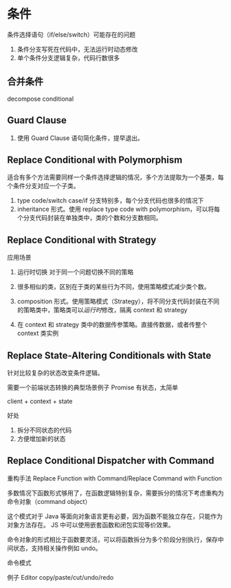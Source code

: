 # 条件

条件选择语句（if/else/switch）可能存在的问题

1. 条件分支写死在代码中，无法运行时动态修改
1. 单个条件分支逻辑复杂，代码行数很多

## 合并条件

decompose conditional

## Guard Clause

1. 使用 Guard Clause 语句简化条件，提早退出。

## Replace Conditional with Polymorphism

适合有多个方法需要同样一个条件选择逻辑的情况，多个方法提取为一个基类，每个条件分支对应一个子类。

1. type code/switch case/if 分支特别多，每个分支代码也很多的情况下
1. inheritance 形式。使用 replace type code with polymorphism，可以将每个分支代码封装在单独类中，类的个数和分支数相同。

## Replace Conditional with Strategy

应用场景

1. 运行时切换 对于同一个问题切换不同的策略
1. 很多相似的类，区别在于类的某些行为不同，使用策略模式减少类个数。

1. composition 形式。使用策略模式（Strategy），将不同分支代码封装在不同的策略类中，策略类可以*运行时*修改，隔离 context 和 strategy
1. 在 context 和 strategy 类中的数据传参策略。直接传数据，或者传整个 context 类实例

## Replace State-Altering Conditionals with State

针对比较复杂的状态改变条件逻辑。

需要一个前端状态转换的典型场景例子 Promise 有状态，太简单

client + context + state

好处

1. 拆分不同状态的代码
1. 方便增加新的状态

## Replace Conditional Dispatcher with Command

重构手法
Replace Function with Command/Replace Command with Function

多数情况下函数形式够用了，在函数逻辑特别复杂，需要拆分的情况下考虑重构为命令对象（command object）

这个模式对于 Java 等面向对象语言更有必要，因为函数不能独立存在，只能作为对象方法存在。
JS 中可以使用嵌套函数和闭包实现等价效果。

命令对象的形式相比于函数要灵活，可以将函数拆分为多个阶段分别执行，保存中间状态，支持相关操作例如 undo。

命令模式

例子 Editor copy/paste/cut/undo/redo
